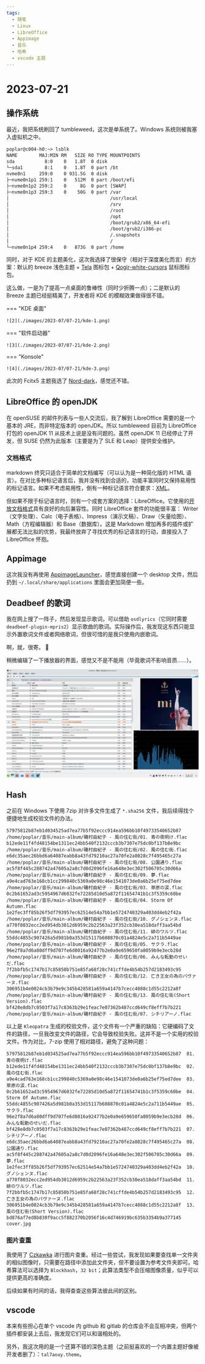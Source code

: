 ```yaml
---
tags:
  - 随笔
  - Linux
  - LibreOffice
  - Appimage
  - 音乐
  - 哈希
  - vscode 主题
---
```


# 2023-07-21

## 操作系统

最近，我把系统刷回了 tumbleweed，这次是单系统了。Windows 系统则被我塞入虚拟机之中。

```
poplar@c004-h0:~> lsblk
NAME        MAJ:MIN RM   SIZE RO TYPE MOUNTPOINTS
sda           8:0    0   1.8T  0 disk 
└─sda1        8:1    0   1.8T  0 part /bt
nvme0n1     259:0    0 931.5G  0 disk 
├─nvme0n1p1 259:1    0   512M  0 part /boot/efi
├─nvme0n1p2 259:2    0     8G  0 part [SWAP]
├─nvme0n1p3 259:3    0    50G  0 part /var
│                                     /usr/local
│                                     /srv
│                                     /root
│                                     /opt
│                                     /boot/grub2/x86_64-efi
│                                     /boot/grub2/i386-pc
│                                     /.snapshots
│                                     /
└─nvme0n1p4 259:4    0   873G  0 part /home
```

同时，对于 KDE 的主题美化，这次我选择了很保守（相对于深度美化而言）的方案：默认的 breeze 浅色主题 + [Tela] 图标包 + [Qogir-white-cursors] 鼠标图标包。

这么做，一是为了提高一点桌面的鲁棒性（同时少折腾一点）；二是默认的 Breeze 主题已经挺精美了，开发者将 KDE 的模糊效果做得很不错。

[Tela]: https://github.com/vinceliuice/Tela-icon-theme
[Qogir-white-cursors]: https://github.com/vinceliuice/Qogir-icon-theme
[nord-dark]: https://github.com/tonyfettes/fcitx5-nord

=== "KDE 桌面"

    ![2](./images/2023-07/07-21/kde-1.png)

=== "软件启动器"

    ![3](./images/2023-07/07-21/kde-2.png)

=== "Konsole"

    ![4](./images/2023-07/07-21/kde-3.png)

此次的 Fcitx5 主题我选了 [Nord-dark]，感觉还不错。

## LibreOffice 的 openJDK

在 openSUSE 的邮件列表与一些人交流后，我了解到 LibreOffice 需要的是一个基本的 JRE，而非特定版本的 openJDK。所以 tumbleweed 目前为 LibreOffice 打包的 openJDK 11 从技术上说是没有问题的。虽然 openJDK 11 已经停止了开发，但 SUSE 仍然为此版本（主要是为了 SLE 和 Leap）提供安全维护。

### 文档格式

markdown 终究只适合于简单的文档编写（可以认为是一种简化版的 HTML 语言）。在对比多种标记语言后，我并没有找到合适的，功能丰富同时又保持易用性的标记语言。如果不考虑易用性，倒有一种标记语言符合要求：[XML]。

[XML]: https://en.wikipedia.org/wiki/XML
[开放文档格式]: https://en.wikipedia.org/wiki/OpenDocument

但如果不限于标记语言时，则有一个成套方案的选择：LibreOffice。它使用的[开放文档格式]具有良好的向后兼容性。同时 LibreOffice 套件的功能很丰富： Writer（文字处理）、Calc（电子表格）、Impress（演示文稿）、Draw（矢量绘图）、Math（方程编辑器）和 Base（数据库）。这是 Markdown 增加再多的插件或扩展都无法比拟的优势，我最终放弃了寻找优秀的标记语言的行动，直接投入了 LibreOffice 怀抱。

## Appimage

这次我没有再使用 [AppimageLauncher]，感觉直接创建一个 desktop 文件，然后扔到 `~/.local/share/applications` 里面会更加简便一些。

[AppimageLauncher]: https://github.com/TheAssassin/AppImageLauncher

## Deadbeef 的歌词

我在网上搜了一阵子，然后发现显示歌词，可以借助 `osdlyrics`（它同时需要 `deadbeef-plugin-mpris2`）显示歌曲的歌词。实际操作后，我发现这东西只能显示外置歌词文件或者网络歌词，但很可惜的是我只使用内嵌歌词。

啊，就，很寄。 🥲

稍微编辑了一下播放器的界面，感觉又不是不能用（毕竟歌词不影响音质……）。

![5](./images/2023-07/07-21/deadbeef.png)

## Hash

之前在 Windows 下使用 7zip 对许多文件生成了 `*.sha256` 文件，我后续得找个便捷地生成校验文件的办法。

```
57975812b87eb1d034525ad7ea77b5f92eccc914ea596bb10f49733540652b87  /home/poplar/音乐/main-album/磯村由紀子 - 風の住む街/01. 青の夜明け.flac
b12ede11f4fd48154be1311ec24bb540f2132cccb3b7307e75dc0bf137b8e9bc  /home/poplar/音乐/main-album/磯村由紀子 - 風の住む街/02. 風の住む街.flac
e6dc35aec26bbd6a64087eabb8a43fd79210ac27a70fe2a8028c7f495465c27a  /home/poplar/音乐/main-album/磯村由紀子 - 風の住む街/08. 公園通り.flac
ac5f8f445c288742a47605a2a8c7d0d2096fe16a648e3ec302f506705c30d66a  /home/poplar/音乐/main-album/磯村由紀子 - 風の住む街/09. 夢.flac
a9e4cad763e168cb1cc299840c5369a0e98c46e1541073de0a6b25ef75ed7dee  /home/poplar/音乐/main-album/磯村由紀子 - 風の住む街/03. 草原の涙.flac
0c2b61652ad3c5954967d6032fe72285d10d5a872f11654741b1c3f5359c60be  /home/poplar/音乐/main-album/磯村由紀子 - 風の住む街/04. Storm Of Autumn.flac
1e2fec3ff85b26f5df793957ec62514e54a7bb1e5724740329a403dd4eb2f42a  /home/poplar/音乐/main-album/磯村由紀子 - 風の住む街/10. グノシェンヌ.flac
a770f8032ecc2ed954db3012d6959c2b22563a23f352cb38ea518daff3aa54bd  /home/poplar/音乐/main-album/磯村由紀子 - 風の住む街/11. 緋のワルツ.flac
55ddc4855c907426a5d981b0a353d15117b608870c01a4824e5c2a711b5449ae  /home/poplar/音乐/main-album/磯村由紀子 - 風の住む街/05. サクラ.flac
96e2f8a7d6a80dff9d707fe6d8016a92477b2e0a9e659650fa8059b9e3ecb28d  /home/poplar/音乐/main-album/磯村由紀子 - 風の住む街/06. みんな転勤のせいだ.flac
7f2bbfb5c1747b17c85850b751e85fa68f28c741cffde4b54b257d2183493c95  /home/poplar/音乐/main-album/磯村由紀子 - 風の住む街/12. 亡き王女の為のパヴァーヌ.flac
306951b4e0024cb3b79e9c345b428581a659a4147b7cecc4088c1d55c2212a8f  /home/poplar/音乐/main-album/磯村由紀子 - 風の住む街/13. 風の住む街(Short Version).flac
bf428e8db7c0503f7a17c8363b29e1feac7e07362b487ccd649cf8eff7b7b221  /home/poplar/音乐/main-album/磯村由紀子 - 風の住む街/07. シチリアーノ.flac
```

以上是 `Kleopatra` 生成的校验文件，这个文件有一个严重的缺陷：它硬编码了文件的路径，一旦我改变文件的路径，它会导致校验失败。这并不是一个实用的校验文件。作为对比，7-zip 使用了相对路径，避免了这种问题：

```
57975812b87eb1d034525ad7ea77b5f92eccc914ea596bb10f49733540652b87  01. 青の夜明け.flac
b12ede11f4fd48154be1311ec24bb540f2132cccb3b7307e75dc0bf137b8e9bc  02. 風の住む街.flac
a9e4cad763e168cb1cc299840c5369a0e98c46e1541073de0a6b25ef75ed7dee  03. 草原の涙.flac
0c2b61652ad3c5954967d6032fe72285d10d5a872f11654741b1c3f5359c60be  04. Storm Of Autumn.flac
55ddc4855c907426a5d981b0a353d15117b608870c01a4824e5c2a711b5449ae  05. サクラ.flac
96e2f8a7d6a80dff9d707fe6d8016a92477b2e0a9e659650fa8059b9e3ecb28d  06. みんな転勤のせいだ.flac
bf428e8db7c0503f7a17c8363b29e1feac7e07362b487ccd649cf8eff7b7b221  07. シチリアーノ.flac
e6dc35aec26bbd6a64087eabb8a43fd79210ac27a70fe2a8028c7f495465c27a  08. 公園通り.flac
ac5f8f445c288742a47605a2a8c7d0d2096fe16a648e3ec302f506705c30d66a  09. 夢.flac
1e2fec3ff85b26f5df793957ec62514e54a7bb1e5724740329a403dd4eb2f42a  10. グノシェンヌ.flac
a770f8032ecc2ed954db3012d6959c2b22563a23f352cb38ea518daff3aa54bd  11. 緋のワルツ.flac
7f2bbfb5c1747b17c85850b751e85fa68f28c741cffde4b54b257d2183493c95  12. 亡き王女の為のパヴァーヌ.flac
306951b4e0024cb3b79e9c345b428581a659a4147b7cecc4088c1d55c2212a8f  13. 風の住む街(Short Version).flac
bd876af7ed8b830f9acc5f882370b2056f16c4d746919bc635b3354b9a377145  cover.jpg
```

### 图片查重

我使用了 [Czkawka] 进行图片查重。经过一些尝试，我发现如果要查找单一文件夹的相似图像时，只需要在路径中添加此文件夹，但不要设置为参考文件夹即可。哈希算法可以选择为 `Blockhash`，`32 bit`；此算法类型不会压缩图像质量，似乎可以提供更高的准确度。

后续如果有时间的话，我得查查这些算法彼此间的区别。

[Czkawka]: https://github.com/qarmin/czkawka

## vscode

本来有些担心在单个 vscode 内 github 和 gitlab 的仓库会不会互相冲突，但两个插件都安装上去后，我发现它们可以和谐相处的。

另外，我这次用的是一个还算不错的深色主题（之前挺喜欢的一个内置主题好像被开发者删了）：`tal7aouy.theme`。